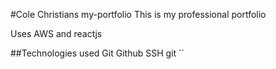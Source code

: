 #Cole Christians my-portfolio
This is my professional portfolio

Uses AWS and reactjs

##Technologies used
Git
Github
SSH
git
``
